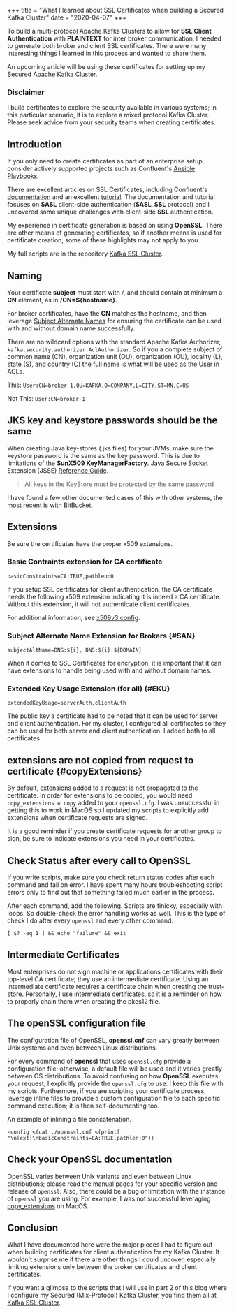 +++
title = "What I learned about SSL Certificates when building a Secured Kafka Cluster"
date = "2020-04-07"
+++

To build a multi-protocol Apache Kafka Clusters to allow for __SSL Client Authentication__ with
__PLAINTEXT__ for inter broker communication, I needed to generate both broker and client SSL certificates.
There were many interesting things I learned in this process and wanted to share them.

An upcoming article will be using these certificates for setting up my Secured Apache Kafka Cluster.

### Disclaimer

I build certificates to explore the security available in various systems; in this particular scenario, it is
to explore a mixed protocol Kafka Cluster. Please seek advice from your security teams when creating certificates. 

## __Introduction__

If you only need to create certificates as part of an enterprise setup, consider actively supported
projects such as Confluent's [Ansible Playbooks](https://docs.confluent.io/current/installation/cp-ansible/index.html).

There are excellent articles on SSL Certificates, including Confluent's [documentation](https://docs.confluent.io/current/kafka/authentication_ssl.html)
and an excellent [tutorial](https://docs.confluent.io/current/security/security_tutorial.html#generating-keys-certs).
The documentation and tutorial focuses on __SASL__ client-side authentication (__SASL_SSL__ protocol) 
and I uncovered some unique challenges with client-side __SSL__ authentication.

My experience in certificate generation is based on using __OpenSSL__. There are other means of generating certificates,
so if another means is used for certificate creation, some of these highlights may not apply to you.

My full scripts are in the repository [Kafka SSL Cluster](https://github.com/nbuesing/kafka-ssl-cluster).

## __Naming__

Your certificate __subject__ must start with /, and should contain at minimum a __CN__ element, as in __/CN=${hostname}__.

For broker certificates, have the __CN__ matches the hostname, and then leverage [Subject Alternate Names](#SAN) for
ensuring the certificate can be used with and without domain name successfully.

There are no wildcard options with the standard Apache Kafka Authorizer, `kafka.security.authorizer.AclAuthorizer`.
So if you a complete subject of common name (CN), organization unit (OU), organization (OU), locality (L), state (S),
and country (C) the full name is what will be used as the User in ACLs.

This: `User:CN=broker-1,OU=KAFKA,O=COMPANY,L=CITY,ST=MN,C=US`

Not This: `User:CN=broker-1`

## __JKS key and keystore passwords should be the same__

When creating Java key-stores (.jks files) for your JVMs, make sure the keystore password is the same as the key password.
This is due to limitations of the __SunX509 KeyManagerFactory__.  Java Secure Socket Extension (JSSE) [Reference Guide](https://docs.oracle.com/en/java/javase/11/security/java-secure-socket-extension-jsse-reference-guide.html#GUID-65A7A023-AE02-4A95-8210-386AE6F18EB5).

> All keys in the KeyStore must be protected by the same password 

I have found a few other documented cases of this with other systems, the most recent is with [BitBucket](https://confluence.atlassian.com/bitbucketserverkb/bitbucket-server-fails-to-start-with-ssl-java-security-unrecoverablekeyexception-cannot-recover-key-814205872.html).

## __Extensions__

Be sure the certificates have the proper x509 extensions.

### __Basic Contraints extension for CA certificate__

```
basicConstraints=CA:TRUE,pathlen:0
```

If you setup SSL certificates for client authentication, the CA certificate needs the following x509 extension indicating it is
indeed a CA certificate. Without this extension, it will not authenticate client certificates.


For additional information, see [x509v3 config](https://www.openssl.org/docs/man1.0.2/man5/x509v3_config.html).

### __Subject Alternate Name Extension for Brokers__ {#SAN}

```
subjectAltName=DNS:${i}, DNS:${i}.${DOMAIN}
```

When it comes to SSL Certificates for encryption, it is important that it can have extensions to handle being used with and without
domain names.

### __Extended Key Usage Extension (for all)__ {#EKU}

```
extendedKeyUsage=serverAuth,clientAuth
```

The public key a certificate had to be noted that it can be used for server and client authentication. For my cluster,
I configured all certificates so they can be used for both server and client authentication.  I added both to all 
certificates.

## __extensions are not copied from request to certificate__ {#copyExtensions}

By default, extensions added to a request is not propagated to the certificate.  In order for extensions to be copied, 
you would need `copy_extensions = copy` added to your `openssl.cfg`. I was unsuccessful in getting this to work in 
MacOS so I updated my scripts to explicitly add extensions when certificate requests are signed. 

It is a good reminder if you create certificate requests for another group to sign, be sure to indicate extensions you
need in your certificates.

## __Check Status after every call to OpenSSL__

If you write scripts, make sure you check return status codes after each command and fail on error.  I have spent many hours
troubleshooting script errors only to find out that something failed much earlier in the process.

After each command, add the following. Scripts are finicky, especially with loops. So double-check the error handling 
works as well. This is the type of check I do after every `openssl` and every other command.
 
```
[ $? -eq 1 ] && echo "failure" && exit
```

## __Intermediate Certificates__

Most enterprises do not sign machine or applications certificates with their top-level CA certificate; they use an 
intermediate certificate. Using an intermediate certificate requires a certificate chain when creating the trust-store. 
Personally, I use intermediate certificates, so it is a reminder on how to properly chain them when creating the pkcs12 file.

##  __The openSSL configuration file__

The configuration file of OpenSSL, __openssl.cnf__ can vary greatly between Unix systems and even between Linux distributions.

For every command of __openssl__ that uses `openssl.cfg` provide a configuration file; otherwise, a default file will be used
and it varies greatly between OS distributions. To avoid confusing on how __OpenSSL__ executes your request, I explicitly
provide the `openssl.cfg` to use. I keep this file with my scripts. Furthermore, if you are scripting your certificate
process, leverage inline files to provide a custom configuration file to each specific command execution; it is then
self-documenting too.

An example of inlining a file concatenation.
```
-config <(cat ./openssl.cnf <(printf "\n[ext]\nbasicConstraints=CA:TRUE,pathlen:0"))
```

## __Check your OpenSSL documentation__

OpenSSL varies between Unix variants and even between Linux distributions; please read the manual pages for your specific
version and release of `openssl`. Also, there could be a bug or limitation with the instance of  `openssl` you are using.
For example, I was not successful leveraging [copy_extensions](#copyExtensions) on MacOS.

## __Conclusion__

What I have documented here were the major pieces I had to figure out when building certificates for client authentication
for my Kafka Cluster. It wouldn't surprise me if there are other things I could uncover, especially limiting extensions
only between the broker certificates and client certificates.
 
If you want a glimpse to the scripts that I will use in part 2 of this blog where I configure my Secured (Mix-Protocol)
Kafka Cluster, you find them all at [Kafka SSL Cluster](https://github.com/nbuesing/kafka-ssl-cluster).

